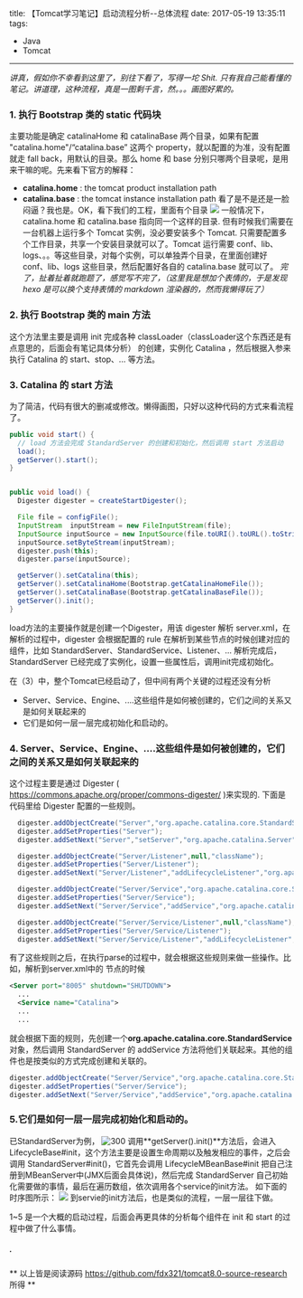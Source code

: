 title: 【Tomcat学习笔记】启动流程分析--总体流程
date: 2017-05-19 13:35:11
tags:
- Java
- Tomcat
---
*讲真，假如你不幸看到这里了，别往下看了，写得一坨 Shit. 只有我自己能看懂的笔记。讲道理，这种流程，真是一图剩千言，然。。。画图好累的。*
### **1. 执行 Bootstrap 类的 static 代码块**
主要功能是确定 catalinaHome 和 catalinaBase 两个目录，如果有配置 "catalina.home"/“catalina.base” 这两个 property，就以配置的为准，没有配置就走 fall back，用默认的目录。那么 home 和 base 分别只哪两个目录呢，是用来干嘛的呢。先来看下官方的解释：
* **catalina.home** : the tomcat product installation path
* **catalina.base** : the tomcat instance installation path
看了是不是还是一脸闷逼？我也是。OK，看下我们的工程，里面有个目录
![](/images/【Tomcat学习笔记】启动流程分析_1.png)<!--more-->
一般情况下，catalina.home 和 catalina.base 指向同一个这样的目录. 但有时候我们需要在一台机器上运行多个 Tomcat 实例，没必要安装多个 Tomcat. 只需要配置多个工作目录，共享一个安装目录就可以了。Tomcat 运行需要 conf、lib、logs、。。等这些目录，对每个实例，可以单独弄个目录，在里面创建好 conf、lib、logs 这些目录，然后配置好各自的 catalina.base 就可以了。
*完了，扯着扯着就跑题了，感觉写不完了，（这里我是想加个表情的，于是发现 hexo 是可以换个支持表情的 markdown 渲染器的，然而我懒得玩了）*

### **2. 执行 Bootstrap 类的 main 方法**
这个方法里主要是调用 init 完成各种 classLoader（classLoader这个东西还是有点意思的，后面会有笔记具体分析） 的创建，实例化 Catalina ，然后根据入参来执行 Catalina 的 start、stop、... 等方法。

### **3. Catalina 的 start 方法**
为了简洁，代码有很大的删减或修改。懒得画图，只好以这种代码的方式来看流程了。
```java
public void start() {
  // load 方法会完成 StandardServer 的创建和初始化，然后调用 start 方法启动
  load();
  getServer().start();
}


public void load() {
  Digester digester = createStartDigester();

  File file = configFile();
  InputStream  inputStream = new FileInputStream(file);
  InputSource inputSource = new InputSource(file.toURI().toURL().toString());
  inputSource.setByteStream(inputStream);
  digester.push(this);
  digester.parse(inputSource);

  getServer().setCatalina(this);
  getServer().setCatalinaHome(Bootstrap.getCatalinaHomeFile());
  getServer().setCatalinaBase(Bootstrap.getCatalinaBaseFile());
  getServer().init();
}
```
load方法的主要操作就是创建一个Digester，用该 digester 解析 server.xml，在解析的过程中，digester 会根据配置的 rule 在解析到某些节点的时候创建对应的组件，比如 StandardServer、StandardService、Listener、... 解析完成后，StandardServer 已经完成了实例化，设置一些属性后，调用init完成初始化。


在（3）中，整个Tomcat已经启动了，但中间有两个关键的过程还没有分析
* Server、Service、Engine、....这些组件是如何被创建的，它们之间的关系又是如何关联起来的
* 它们是如何一层一层完成初始化和启动的。


### **4. Server、Service、Engine、....这些组件是如何被创建的，它们之间的关系又是如何关联起来的**
这个过程主要是通过 Digester ( https://commons.apache.org/proper/commons-digester/ )来实现的. 下面是代码里给 Digester 配置的一些规则。
```java
  digester.addObjectCreate("Server","org.apache.catalina.core.StandardServer","className");
  digester.addSetProperties("Server");
  digester.addSetNext("Server","setServer","org.apache.catalina.Server");

  digester.addObjectCreate("Server/Listener",null,"className");
  digester.addSetProperties("Server/Listener");
  digester.addSetNext("Server/Listener","addLifecycleListener","org.apache.catalina.LifecycleListener");

  digester.addObjectCreate("Server/Service","org.apache.catalina.core.StandardService","className");
  digester.addSetProperties("Server/Service");
  digester.addSetNext("Server/Service","addService","org.apache.catalina.Service");

  digester.addObjectCreate("Server/Service/Listener",null,"className");
  digester.addSetProperties("Server/Service/Listener");
  digester.addSetNext("Server/Service/Listener","addLifecycleListener","org.apache.catalina.LifecycleListener");
```
有了这些规则之后，在执行parse的过程中，就会根据这些规则来做一些操作。比如，解析到server.xml中的 <Service> 节点的时候
```xml
<Server port="8005" shutdown="SHUTDOWN">
  ...
  <Service name="Catalina">
  ...
  ...  
```
就会根据下面的规则，先创建一个**org.apache.catalina.core.StandardService**对象，然后调用 StandardServer 的 addService 方法将他们关联起来。其他的组件也是按类似的方式完成创建和关联的。
```java
digester.addObjectCreate("Server/Service","org.apache.catalina.core.StandardService","className");
digester.addSetProperties("Server/Service");
digester.addSetNext("Server/Service","addService","org.apache.catalina.Service");
```

### **5.它们是如何一层一层完成初始化和启动的。**
已StandardServer为例，
![300](/images/【Tomcat学习笔记】启动流程分析_2.png)
调用**getServer().init()**方法后，会进入 LifecycleBase#init，这个方法主要是设置生命周期以及触发相应的事件，之后会调用 StandardServer#init()，它首先会调用 LifecycleMBeanBase#init 把自己注册到MBeanServer中(JMX后面会具体说)，然后完成 StandardServer 自己初始化需要做的事情，最后在遍历数组，依次调用各个service的init方法。 如下面的时序图所示：
<img src="/images/【Tomcat学习笔记】启动流程分析_2.svg"/>
到servie的init方法后，也是类似的流程，一层一层往下做。


1~5 是一个大概的启动过程，后面会再更具体的分析每个组件在 init 和 start 的过程中做了什么事情。

##### .
** 以上皆是阅读源码 https://github.com/fdx321/tomcat8.0-source-research 所得 **
<style>
img[title="300"] {
  width:300px;
  width:300px;
  display: block;
}
img[title="500"] {
  width:500px;
  height:150px;
  display: block;
}
</style>
